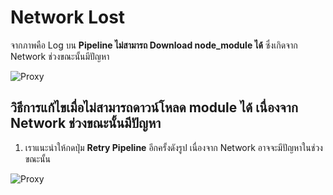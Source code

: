 # Network Lost

จากภาพคือ Log บน **Pipeline ไม่สามารถ Download node_module ได้** ซึ่งเกิดจาก Network ช่วงขณะนั้นมีปัญหา

![Proxy](/images/troubleshoot/build-issue/network-lost/networkLost1.png)

## วิธีการแก้ไขเมื่อไม่สามารถดาวน์โหลด module ได้ เนื่องจาก Network ช่วงขณะนั้นมีปัญหา

1. เราแนะนำให้กดปุ่ม **Retry Pipeline** อีกครั้งดังรูป เนื่องจาก Network อาจจะมีปัญหาในช่วงขณะนั้น

![Proxy](/images/troubleshoot/build-issue/network-lost/networkLost2.png)
